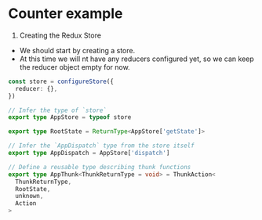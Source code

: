 # Counter example


1. Creating the Redux Store

- We should start by creating a store.
- At this time we will nt have any reducers configured yet, so we can keep the reducer object empty for now.

```ts
const store = configureStore({
  reducer: {},
})

```
```ts
// Infer the type of `store`
export type AppStore = typeof store

export type RootState = ReturnType<AppStore['getState']>

// Infer the `AppDispatch` type from the store itself
export type AppDispatch = AppStore['dispatch']

// Define a reusable type describing thunk functions
export type AppThunk<ThunkReturnType = void> = ThunkAction<
  ThunkReturnType,
  RootState,
  unknown,
  Action
>
```
